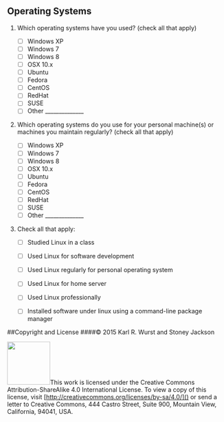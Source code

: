 
## Operating Systems

1. Which operating systems have you used? (check all that apply)

    - [ ] Windows XP
    - [ ] Windows 7
    - [ ] Windows 8
    - [ ] OSX 10.x
    - [ ] Ubuntu
    - [ ] Fedora
    - [ ] CentOS
    - [ ] RedHat
    - [ ] SUSE
    - [ ] Other ______________

1. Which operating systems do you use for your personal machine(s) or machines
   you maintain regularly? (check all that apply)

    - [ ] Windows XP
    - [ ] Windows 7
    - [ ] Windows 8
    - [ ] OSX 10.x
    - [ ] Ubuntu
    - [ ] Fedora
    - [ ] CentOS
    - [ ] RedHat
    - [ ] SUSE
    - [ ] Other ______________

1. Check all that apply:

    - [ ] Studied Linux in a class
    - [ ] Used Linux for software development
    - [ ] Used Linux regularly for personal operating system
    - [ ] Used Linux for home server
    - [ ] Used Linux professionally
    - [ ] Installed software under linux using a command-line package manager


##Copyright and License
####&copy; 2015 Karl R. Wurst and Stoney Jackson

<img src="http://mirrors.creativecommons.org/presskit/buttons/88x31/png/by-sa.png" width=100px/>This work is licensed under the Creative Commons Attribution-ShareAlike 4.0 International License. To view a copy of this license, visit [http://creativecommons.org/licenses/by-sa/4.0/]() or send a letter to Creative Commons, 444 Castro Street, Suite 900, Mountain View, California, 94041, USA.
